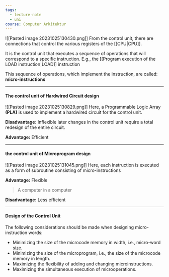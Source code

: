 ```yaml
---
tags:
  - lecture-note
  - uni
course: Computer Arkitektur
---
```

![[Pasted image 20231025130430.png]]
From the control unit, there are connections that control the
various registers of the [[CPU|CPU]].

It is the control unit that executes a sequence of operations that will correspond to a specific instruction. E.g., the [[Program execution of the LOAD instruction|LOAD]] instruction 

This sequence of operations, which implement the instruction, are called: **micro‐instructions**

***
#### The control unit of Hardwired Circuit design
![[Pasted image 20231025130829.png]]
Here, a Programmable Logic Array **(PLA)** is used to implement a
hardwired circuit for the control unit. 

**Disadvantage:** Inflexible later changes in the control unit require a total redesign of the entire circuit. 

**Advantage:** Efficient

***
#### the control unit of Microprogram design
![[Pasted image 20231025131045.png]]
Here, each instruction is executed as a form of subroutine consisting of micro-instructions

**Advantage:** Flexible

>A computer in a computer

**Disadvantage:** Less efficient

***
#### Design of the Control Unit
The following considerations should be made when designing micro-
instruction words:

* Minimizing the size of the microcode memory in width, i.e., micro-word size.
* Minimizing the size of the microprogram, i.e., the size of the microcode memory in length.
* Maximizing the flexibility of adding and changing microinstructions.
* Maximizing the simultaneous execution of microoperations.
